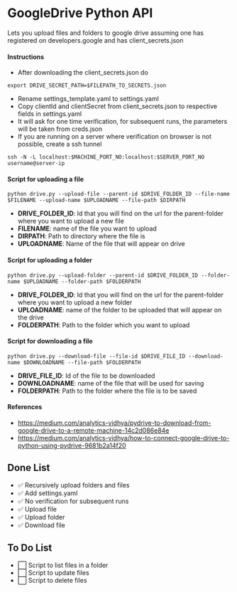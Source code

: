 # GoogleDrive Python API
Lets you upload files and folders to google drive assuming one has registered on developers.google and has client_secrets.json

#### Instructions
- After downloading the client_secrets.json do

```
export DRIVE_SECRET_PATH=$FILEPATH_TO_SECRETS.json
```

- Rename settings_template.yaml to settings.yaml
- Copy clientId and clientSecret from client_secrets.json to respective fields in settings.yaml
- It will ask for one time verification, for subsequent runs, the parameters will be taken from creds.json
- If you are running on a server where verification on browser is not possible, create a ssh tunnel

```
ssh -N -L localhost:$MACHINE_PORT_NO:localhost:$SERVER_PORT_NO username@server-ip
```

#### Script for uploading a file 

```
python drive.py --upload-file --parent-id $DRIVE_FOLDER_ID --file-name $FILENAME --upload-name $UPLOADNAME --file-path $DIRPATH
```

- **DRIVE_FOLDER_ID**: Id that you will find on the url for the parent-folder where you want to upload a new file
- **FILENAME**: name of the file you want to upload
- **DIRPATH**: Path to directory where the file is
- **UPLOADNAME**: Name of the file that will appear on drive

#### Script for uploading a folder

```
python drive.py --upload-folder --parent-id $DRIVE_FOLDER_ID --folder-name $UPLOADNAME --folder-path $FOLDERPATH
```

- **DRIVE_FOLDER_ID**: Id that you will find on the url for the parent-folder where you want to upload a new folder
- **UPLOADNAME**: name of the folder to be uploaded that will appear on the drive
- **FOLDERPATH**: Path to the folder which you want to upload


#### Script for downloading a file

```
python drive.py --download-file --file-id $DRIVE_FILE_ID --download-name $DOWNLOADNAME --file-path $FOLDERPATH
```

- **DRIVE_FILE_ID**: Id of the file to be downloaded
- **DOWNLOADNAME**: name of the file that will be used for saving
- **FOLDERPATH**: Path to the folder where the file is to be saved

#### References

- https://medium.com/analytics-vidhya/pydrive-to-download-from-google-drive-to-a-remote-machine-14c2d086e84e
- https://medium.com/analytics-vidhya/how-to-connect-google-drive-to-python-using-pydrive-9681b2a14f20

## Done List

- ✅  Recursively upload folders and files
- ✅  Add settings.yaml
- ✅  No verification for subsequent runs
- ✅  Upload file 
- ✅  Upload folder
- ✅  Download file

## To Do List


- ⬜️  Script to list files in a folder
- ⬜️  Script to update files
- ⬜️  Script to delete files
